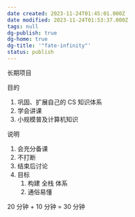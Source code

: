 ```yaml
---
date created: 2023-11-24T01:45:01.000Z
date modified: 2023-11-24T01:53:37.000Z
tags: null
dg-publish: true
dg-home: true
dg-title: '"fate-infinity"'
status: publish
---
```

长期项目

目的
1. 巩固、扩展自己的 CS 知识体系
2. 学会讲课
3. 小规模普及计算机知识

说明
1. 会充分备课
2. 不打断
3. 结束后讨论
4. 目标
	1. 构建 全栈 体系
	2. 通俗易懂

20 分钟 + 10 分钟 = 30 分钟
